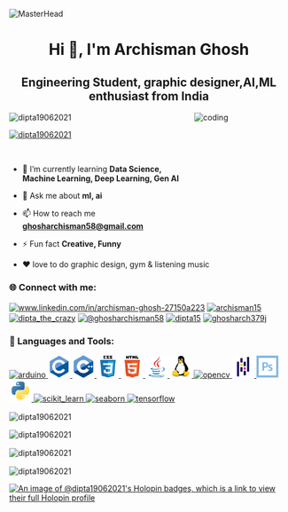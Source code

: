 ![MasterHead](https://www.commercient.com/wp-content/uploads/2019/12/deepLearning.gif)
<h1 align="center">Hi 👋, I'm Archisman Ghosh</h1>
<h2 align="center">Engineering Student, graphic designer,AI,ML enthusiast from India</h2>
<img align="right" alt="coding" width=170 height=200px position=relative src="https://cdn.dribbble.com/users/1059583/screenshots/4171367/coding-freak.gif">

<p align="left"> <img src="https://komarev.com/ghpvc/?username=dipta19062021&label=Profile%20views&color=0e75b6&style=flat" alt="dipta19062021" /> </p>

<p align="left"> <a href="https://github.com/ryo-ma/github-profile-trophy"><img src="https://github-profile-trophy.vercel.app/?username=dipta19062021" alt="dipta19062021" /></a> </p>

<p align="left"> <a href="https://twitter.com/" target="blank"><img src="https://img.shields.io/twitter/follow/?logo=twitter&style=for-the-badge" alt="" /></a> </p>

- 🌱 I’m currently learning **Data Science, Machine Learning, Deep Learning, Gen AI**

- 💬 Ask me about **ml, ai**

- 📫 How to reach me **ghosharchisman58@gmail.com**

- ⚡ Fun fact **Creative, Funny**
  
- ❤️ love to do graphic design, gym & listening music 

<h3 align="left">🌐 Connect with me:</h3>
<p align="left">
<a href="https://linkedin.com/in/www.linkedin.com/in/archisman-ghosh-27150a223" target="blank"><img align="center" src="https://raw.githubusercontent.com/rahuldkjain/github-profile-readme-generator/master/src/images/icons/Social/linked-in-alt.svg" alt="www.linkedin.com/in/archisman-ghosh-27150a223" height="30" width="40" /></a>
<a href="https://kaggle.com/archisman15" target="blank"><img align="center" src="https://raw.githubusercontent.com/rahuldkjain/github-profile-readme-generator/master/src/images/icons/Social/kaggle.svg" alt="archisman15" height="30" width="40" /></a>
<a href="https://instagram.com/dipta_the_crazy" target="blank"><img align="center" src="https://raw.githubusercontent.com/rahuldkjain/github-profile-readme-generator/master/src/images/icons/Social/instagram.svg" alt="dipta_the_crazy" height="30" width="40" /></a>
<a href="https://www.hackerrank.com/@ghosharchisman58" target="blank"><img align="center" src="https://raw.githubusercontent.com/rahuldkjain/github-profile-readme-generator/master/src/images/icons/Social/hackerrank.svg" alt="@ghosharchisman58" height="30" width="40" /></a>
<a href="https://www.leetcode.com/dipta15" target="blank"><img align="center" src="https://raw.githubusercontent.com/rahuldkjain/github-profile-readme-generator/master/src/images/icons/Social/leet-code.svg" alt="dipta15" height="30" width="40" /></a>
<a href="https://auth.geeksforgeeks.org/user/ghosharch379j" target="blank"><img align="center" src="https://raw.githubusercontent.com/rahuldkjain/github-profile-readme-generator/master/src/images/icons/Social/geeks-for-geeks.svg" alt="ghosharch379j" height="30" width="40" /></a>
</p>

<h3 align="left">🔎 Languages and Tools:</h3>
<p align="left"> <a href="https://www.arduino.cc/" target="_blank" rel="noreferrer"> <img src="https://cdn.worldvectorlogo.com/logos/arduino-1.svg" alt="arduino" width="40" height="40"/> </a> <a href="https://www.cprogramming.com/" target="_blank" rel="noreferrer"> <img src="https://raw.githubusercontent.com/devicons/devicon/master/icons/c/c-original.svg" alt="c" width="40" height="40"/> </a> <a href="https://www.w3schools.com/cpp/" target="_blank" rel="noreferrer"> <img src="https://raw.githubusercontent.com/devicons/devicon/master/icons/cplusplus/cplusplus-original.svg" alt="cplusplus" width="40" height="40"/> </a> <a href="https://www.w3schools.com/css/" target="_blank" rel="noreferrer"> <img src="https://raw.githubusercontent.com/devicons/devicon/master/icons/css3/css3-original-wordmark.svg" alt="css3" width="40" height="40"/> </a> <a href="https://www.w3.org/html/" target="_blank" rel="noreferrer"> <img src="https://raw.githubusercontent.com/devicons/devicon/master/icons/html5/html5-original-wordmark.svg" alt="html5" width="40" height="40"/> </a> <a href="https://www.java.com" target="_blank" rel="noreferrer"> <img src="https://raw.githubusercontent.com/devicons/devicon/master/icons/java/java-original.svg" alt="java" width="40" height="40"/> </a> <a href="https://www.linux.org/" target="_blank" rel="noreferrer"> <img src="https://raw.githubusercontent.com/devicons/devicon/master/icons/linux/linux-original.svg" alt="linux" width="40" height="40"/> </a> <a href="https://opencv.org/" target="_blank" rel="noreferrer"> <img src="https://www.vectorlogo.zone/logos/opencv/opencv-icon.svg" alt="opencv" width="40" height="40"/> </a> <a href="https://pandas.pydata.org/" target="_blank" rel="noreferrer"> <img src="https://raw.githubusercontent.com/devicons/devicon/2ae2a900d2f041da66e950e4d48052658d850630/icons/pandas/pandas-original.svg" alt="pandas" width="40" height="40"/> </a> <a href="https://www.photoshop.com/en" target="_blank" rel="noreferrer"> <img src="https://raw.githubusercontent.com/devicons/devicon/master/icons/photoshop/photoshop-line.svg" alt="photoshop" width="40" height="40"/> </a> <a href="https://www.python.org" target="_blank" rel="noreferrer"> <img src="https://raw.githubusercontent.com/devicons/devicon/master/icons/python/python-original.svg" alt="python" width="40" height="40"/> </a> <a href="https://scikit-learn.org/" target="_blank" rel="noreferrer"> <img src="https://upload.wikimedia.org/wikipedia/commons/0/05/Scikit_learn_logo_small.svg" alt="scikit_learn" width="40" height="40"/> </a> <a href="https://seaborn.pydata.org/" target="_blank" rel="noreferrer"> <img src="https://seaborn.pydata.org/_images/logo-mark-lightbg.svg" alt="seaborn" width="40" height="40"/> </a> <a href="https://www.tensorflow.org" target="_blank" rel="noreferrer"> <img src="https://www.vectorlogo.zone/logos/tensorflow/tensorflow-icon.svg" alt="tensorflow" width="40" height="40"/> </a> </p>

<p><img align="center" src="https://github-readme-stats.vercel.app/api/top-langs?username=dipta19062021&show_icons=true&locale=en&layout=compact" alt="dipta19062021" /></p>

<p><img align="center" src="https://github-readme-streak-stats.herokuapp.com/?user=dipta19062021&" alt="dipta19062021" /></p>


<p><img align="center" src="https://github-readme-stats.vercel.app/api/top-langs?username=dipta19062021&show_icons=true&locale=en&layout=compact" alt="dipta19062021" /></p>

<p><img align="center" src="https://github-readme-streak-stats.herokuapp.com/?user=dipta19062021&" alt="dipta19062021" /></p>

[![An image of @dipta19062021's Holopin badges, which is a link to view their full Holopin profile](https://holopin.me/dipta19062021)](https://holopin.io/@dipta19062021)
